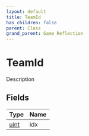 ```yaml
---
layout: default
title: TeamId
has_children: false
parent: Class
grand_parent: Game Reflection
---
```

# TeamId
Description 

## Fields
| Type | Name |
|:-------------|:--------------|
| [uint](/game-reflection/components/uint.md) | idx |
